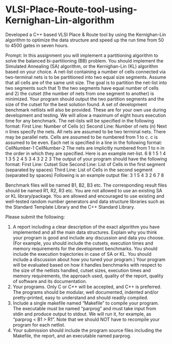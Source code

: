 # VLSI-Place-Route-tool-using-Kernighan-Lin-algorithm
Developed a C++ based VLSI Place &amp; Route tool by using the Kernighan-Lin algorithm to optimize the data structure and speed up the run time from 50 to 4500 gates in seven hours. 

Prompt: In this assignment you will implement a partitioning algorithm to solve the balanced bi-partitioning (BB)
problem. You should implement the Simulated Annealing (SA) algorithm, or the Kernighan-Lin (KL)
algorithm based on your choice.
A net-list containing a number of cells connected via two-terminal nets is to be partitioned into two
equal size segments. Assume that all cells are of the same unit size. The goal is to partition the net-list
into two segments such that 1) the two segments have equal number of cells and 2) the cutset (the
number of nets from one segment to another) is minimized. Your program should output the two
partition segments and the size of the cutset for the best solution found.
A set of development benchmark netlists will also be provided. These are for your own use during
development and testing. We will allow a maximum of eight hours execution time for any benchmark.
The net-lists will be specified in the following format:
First Line: Number of Cells (c)
Second Line: Number of nets (n)
Next n lines specify the nets.
All nets are assumed to be two terminal nets. There may be parallel nets. Cells are assumed to be
numbered from 1 to c. c is assumed to be even. Each net is specified in a line in the following format:
CellNumber-1 CellNumber-2
The nets are implicitly numbered from 1 to n in the order in which they are specified.
Here is an example net-list.
6
8
1 5
1 4
1 3
5 2
4 5
3 4
3 2
2 3
The output of your program should have the following format:
First Line: Cutset Size
Second Line: List of Cells in the first segment (separated by spaces)
Third Line: List of Cells in the second segment (separated by spaces)
Following is an example output file:
3
1 5 4 3
2 6 7 8

Benchmark files will be named B1, B2, B3 etc. The corresponding result files should be named R1, R2,
R3 etc.
You are not allowed to use an existing SA or KL library/package. You are allowed and encouraged to
use existing and well-tested random number generators and data structure libraries such as the
Standard Template Library and the C++ Standard Library.

Please submit the following:
1. A report including a clear description of the exact algorithm you have implemented and all the main
data structures. Explain why you think your program is good and include any discussion and data
you choose. (For example, you should include the cutsets, execution times and memory
requirements for the development benchmarks. You should include the execution trajectories in
case of SA or KL. You should include a discussion about how you tuned your program.)
Your program will be evaluated based on how it handles benchmarks with respect to the size of the
netlists handled, cutset sizes, execution times and memory requirements, the approach used,
quality of the report, quality of software and its documentation.
2. Your programs. Only C or C++ will be accepted, and C++ is preferred. The programs should be
modular, well documented, indented and/or pretty-printed, easy to understand and should readily
compiled.
3. Include a single makefile named “Makefile” to compile your program. The executable must be
named “parprog” and must take input from stdin and produce output to stdout. We will run it, for
example, as “parprog &lt; B1 &gt; R1”. Note that we should NOT have to recompile your program for
each netlist.
4. Your submission should include the program source files including the Makefile, the report, and an
executable named parprog.
